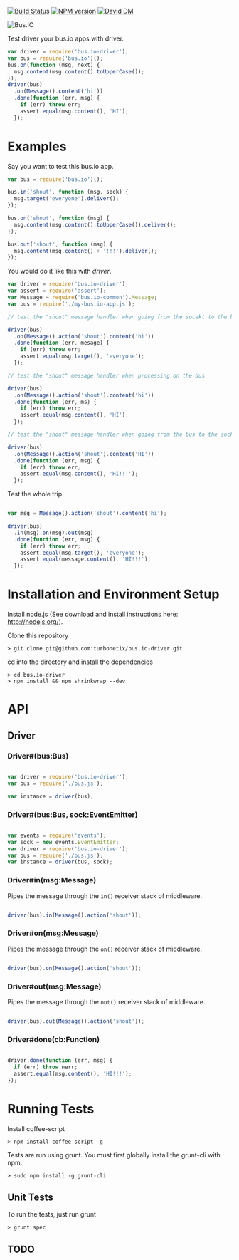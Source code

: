 [![Build Status](https://travis-ci.org/turbonetix/bus.io-driver.svg?branch=master)](https://travis-ci.org/turbonetix/bus.io-driver)
[![NPM version](https://badge.fury.io/js/bus.io-driver.svg)](http://badge.fury.io/js/bus.io-driver)
[![David DM](https://david-dm.org/turbonetix/bus.io-driver.png)](https://david-dm.org/turbonetix/bus.io-driver.png)

![Bus.IO](https://raw.github.com/turbonetix/bus.io/master/logo.png)

Test driver your bus.io apps with driver.

```javascript
var driver = require('bus.io-driver');
var bus = require('bus.io')();
bus.on(function (msg, next) {
  msg.content(msg.content().toUpperCase());
});
driver(bus)
  .on(Message().content('hi'))
  .done(function (err, msg) {
    if (err) throw err;
    assert.equal(msg.content(), 'HI');
  });
```

# Examples

Say you want to test this bus.io app.

```javascript
var bus = require('bus.io')();

bus.in('shout', function (msg, sock) {
  msg.target('everyone').deliver();
});

bus.on('shout', function (msg) {
  msg.content(msg.content().toUpperCase()).deliver();
});

bus.out('shout', function (msg) {
  msg.content(msg.content() + '!!!').deliver();
});
```

You would do it like this with *driver*.

```javascript
var driver = require('bus.io-driver');
var assert = require('assert');
var Message = require('bus.io-common').Message;
var bus = require('./my-bus.io-app.js');

// test the "shout" message handler when going from the socekt to the bus

driver(bus)
  .on(Message().action('shout').content('hi'))
  .done(function (err, mesage) { 
    if (err) throw err;
    assert.equal(msg.target(), 'everyone');
  });

// test the "shout" message handler when processing on the bus

driver(bus)
  .on(Message().action('shout').content('hi'))
  .done(function (err, ms) {
    if (err) throw err;
    assert.equal(msg.content(), 'HI');
  });

// test the "shout" message handler when going from the bus to the socket

driver(bus)
  .on(Message().action('shout').content('HI'))
  .done(function (err, msg) {
    if (err) throw err;
    assert.equal(msg.content(), 'HI!!!');
  });
```

Test the whole trip.

```javascript

var msg = Message().action('shout').content('hi');

driver(bus)
  .in(msg).on(msg).out(msg)
  .done(function (err, msg) {
    if (err) throw err;
    assert.equal(msg.target(), 'everyone');
    assert.equal(message.content(), 'HI!!!');
  });

```

# Installation and Environment Setup

Install node.js (See download and install instructions here: http://nodejs.org/).

Clone this repository

    > git clone git@github.com:turbonetix/bus.io-driver.git

cd into the directory and install the dependencies

    > cd bus.io-driver
    > npm install && npm shrinkwrap --dev

# API

## Driver

### Driver#(bus:Bus)

```javascript

var driver = require('bus.io-driver');
var bus = require('./bus.js');

var instance = driver(bus);

```

### Driver#(bus:Bus, sock:EventEmitter)

```javascript

var events = require('events');
var sock = new events.EventEmitter;
var driver = require('bus.io-driver');
var bus = require('./bus.js');
var instance = driver(bus, sock);

```

### Driver#in(msg:Message)

Pipes the message through the `in()` receiver stack of middleware.

```javascript

driver(bus).in(Message().action('shout'));

```

### Driver#on(msg:Message)

Pipes the message through the `on()` receiver stack of middleware.

```javascript

driver(bus).on(Message().action('shout'));

```

### Driver#out(msg:Message)

Pipes the message through the `out()` receiver stack of middleware.

```javascript

driver(bus).out(Message().action('shout'));

```

### Driver#done(cb:Function)

```javascript

driver.done(function (err, msg) {
  if (err) throw nerr;
  assert.equal(msg.content(), 'HI!!!');
});

```

# Running Tests

Install coffee-script

    > npm install coffee-script -g

Tests are run using grunt.  You must first globally install the grunt-cli with npm.

    > sudo npm install -g grunt-cli

## Unit Tests

To run the tests, just run grunt

    > grunt spec

## TODO
